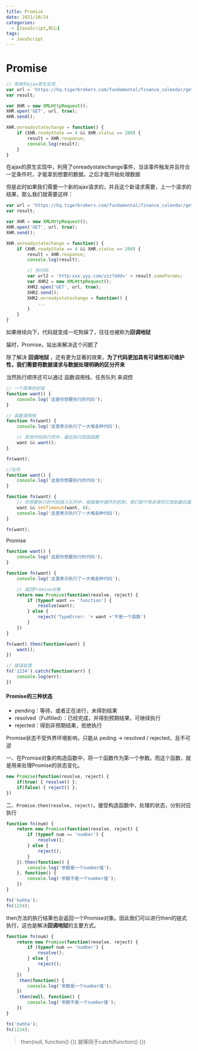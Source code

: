 ```yaml
---
title: Promise
date: 2021/10/24
categories:
  - [JavaScript,核心]
tags: 
  - JavaScript
---
```


# Promise

```js
// 简单的ajax原生实现
var url = 'https://hq.tigerbrokers.com/fundamental/finance_calendar/getType/2017-02-26/2017-06-10';
var result;

var XHR = new XMLHttpRequest();
XHR.open('GET', url, true);
XHR.send();

XHR.onreadystatechange = function() {
    if (XHR.readyState == 4 && XHR.status == 200) {
        result = XHR.response;
        console.log(result);
    }
}
```

在ajax的原生实现中，利用了onreadystatechange事件，当该事件触发并且符合一定条件时，才能拿到想要的数据，之后才能开始处理数据

但是此时如果我们需要一个新的ajax请求的，并且这个新请求需要，上一个请求的结果，那么我们就需要这样：

```javascript
var url = 'https://hq.tigerbrokers.com/fundamental/finance_calendar/getType/2017-02-26/2017-06-10';
var result;

var XHR = new XMLHttpRequest();
XHR.open('GET', url, true);
XHR.send();

XHR.onreadystatechange = function() {
    if (XHR.readyState == 4 && XHR.status == 200) {
        result = XHR.response;
        console.log(result);

        // 伪代码
        var url2 = 'http:xxx.yyy.com/zzz?ddd=' + result.someParams;
        var XHR2 = new XMLHttpRequest();
        XHR2.open('GET', url, true);
        XHR2.send();
        XHR2.onreadystatechange = function() {
            ...
        }
    }
}
```

如果继续向下，代码就变成一坨狗屎了，往往也被称为**回调地狱**

届时，Promise，站出来解决这个问题了

除了解决 **回调地狱** ，还有更为显著的效果，**为了代码更加具有可读性和可维护性，我们需要将数据请求与数据处理明确的区分开来**

当然执行顺序还可以通过 函数调用栈、任务队列 来调控

```javascript
// 一个简单的封装
function want() {
    console.log('这是你想要执行的代码');
}

// 函数调用栈
function fn(want) {
    console.log('这里表示执行了一大堆各种代码');

    // 其他代码执行完毕，最后执行回调函数
    want && want();
}

fn(want);

//队列
function want() {
    console.log('这是你想要执行的代码');
}

function fn(want) {
    // 将想要执行的代码放入队列中，根据事件循环的机制，我们就不用非得将它放到最后面了，由你自由选择
    want && setTimeout(want, 0);
    console.log('这里表示执行了一大堆各种代码');
}

fn(want);
```

Promise

```javascript
function want() {
    console.log('这是你想要执行的代码');
}

function fn(want) {
    console.log('这里表示执行了一大堆各种代码');

    // 返回Promise对象
    return new Promise(function(resolve, reject) {
        if (typeof want == 'function') {
            resolve(want);
        } else {
            reject('TypeError: '+ want +'不是一个函数')
        }
    })
}

fn(want).then(function(want) {
    want();
})

// 错误处理
fn('1234').catch(function(err) {
    console.log(err);
})
```

#### Promise的三种状态

- pending：等待，或者正在进行，未得到结果
- resolved（Fulfilled）：已经完成，并得到预期结果，可继续执行
- rejected：得到非预期结果，拒绝执行

Promise状态不受外界环境影响，只能从 peding -> resolved / rejected，且不可逆

一、在Promise对象的构造函数中，将一个函数作为第一个参数。而这个函数，就是用来处理Promise的状态变化。

```javascript
new Promise(function(resolve, reject) {
    if(true) { resolve() };
    if(false) { reject() };
})
```

二、`Promise.then(resolve, reject)`，接受构造函数中，处理的状态，分别对应执行

```javascript
function fn(num) {
    return new Promise(function(resolve, reject) {
        if (typeof num == 'number') {
            resolve();
        } else {
            reject();
        }
    }).then(function() {
        console.log('参数是一个number值');
    }, function() {
        console.log('参数不是一个number值');
    })
}

fn('hahha');
fn(1234);
```

then方法的执行结果也会返回一个Promise对象。因此我们可以进行then的链式执行，这也是解决**回调地狱**的主要方式。

```javascript
function fn(num) {
    return new Promise(function(resolve, reject) {
        if (typeof num == 'number') {
            resolve();
        } else {
            reject();
        }
    })
    .then(function() {
        console.log('参数是一个number值');
    })
    .then(null, function() {
        console.log('参数不是一个number值');
    })
}

fn('hahha');
fn(1234);
```

> then(null, function() {}) 就等同于catch(function() {})